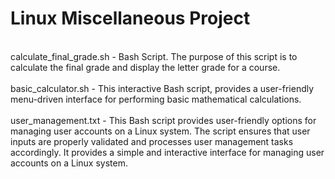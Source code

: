 # Linux Miscellaneous Project
<br>
calculate_final_grade.sh - Bash Script. The purpose of this script is to calculate the final grade and display the letter grade for a course.
<br><br>
basic_calculator.sh -  This interactive Bash script, provides a user-friendly menu-driven interface for performing basic mathematical calculations.
<br><br>
user_management.txt - This Bash script provides user-friendly options for managing user accounts on a Linux system. The script ensures that user inputs are properly validated and processes user management tasks accordingly. It provides a simple and interactive interface for managing user accounts on a Linux system.
